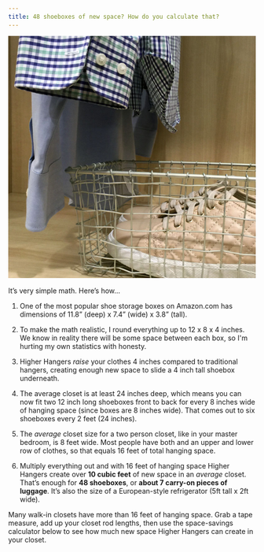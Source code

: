 ```yaml
---
title: 48 shoeboxes of new space? How do you calculate that?
---
```


<img class="img-responsive" src="img/shoebox.jpg"/>

It’s very simple math. Here’s how…

1) One of the most popular shoe storage boxes on Amazon.com has dimensions of 11.8” (deep) x 7.4” (wide) x 3.8” (tall). 

2) To make the math realistic, I round everything up to 12 x 8 x 4 inches. We know in reality there will be some space between each box, so I'm hurting my own statistics with honesty. 

3) Higher Hangers *raise* your clothes 4 inches compared to traditional hangers, creating enough new space to slide a 4 inch tall shoebox underneath. 

4) The average closet is at least 24 inches deep, which means you can now fit two 12 inch long shoeboxes front to back for every 8 inches wide of hanging space (since boxes are 8 inches wide). That comes out to six shoeboxes every 2 feet (24 inches).

5) The *average* closet size for a two person closet, like in your master bedroom, is 8 feet wide. Most people have both and an upper and lower row of clothes, so that equals 16 feet of total hanging space. 

6) Multiply everything out and with 16 feet of hanging space Higher Hangers create over **10 cubic feet** of new space in an *average* closet. That’s enough for **48 shoeboxes**, or **about 7 carry-on pieces of luggage**. It’s also the size of a European-style refrigerator (5ft tall x 2ft wide). 

Many walk-in closets have more than 16 feet of hanging space. Grab a tape measure, add up your closet rod lengths, then use the space-savings calculator below to see how much new space Higher Hangers can create in your closet.


